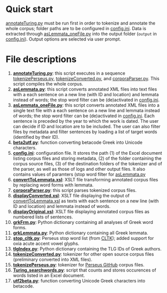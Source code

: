 # Quick start
[annotateTuring.py](annotateTuring.py) must be run first in order to tokenize and annotate the whole corpus; folder paths are to be configured in [config.ini](config.ini). Data is extracted through [asLemmata_oneFile.py](asLemmata_oneFile.py) into the output folder (`output` in [config.ini](config.ini)). Output options are selected via user prompt.

# File descriptions

1. **[annotateTuring.py](annotateTuring.py)**: this script executes in a sequence [tokenizePerseus.py](tokenizePerseus.py), [tokenizeConverted.py](tokenizeConverted.py), and [corporaParser.py](corporaParser.py). This script compiles the whole corpus.
2. **[asLemmata.py](asLemmata.py)**: this script converts annotated XML files into text files with a each sentence on a new line (with ID and location) and lemmata instead of words; the stop word filter can be (de)activated in [config.ini](config.ini).
3. **[asLemmata_oneFile.py](asLemmata_oneFile.py)**: this script converts annotated XML files into a single text file with a each sentence on a new line and lemmata instead of words; the stop word filter can be (de)activated in [config.ini](config.ini). Each sentence is preceded by the year to which the work is dated. The user can decide if ID and location are to be included. The user can also filter files by metadata and filter sentences by loading a list of target words (identified by their ID).
4. **[beta2utf.py](beta2utf.py)**: function converting betacode Greek into Unicode characters.
5. **[config.ini](config.ini)**: configuration file. It stores the path (1) of the Excel document listing corpus files and storing metadata, (2) of the folder containing the corpus source files, (3) of the destination folders of the tokenizer and of the parser, as well as those of logs and other output files. It also contains values of paramters (stop word filter for [asLemmata.py](asLemmata.py)
6. **[convertToLemmata.xsl](convertToLemmata.xsl)**: XSLT file transforming annotated corpus files by replacing word forms with lemmata.
7. **[corporaParser.py](corporaParser.py)**: this script parses tokenized corpus files.
8. **[displayConverted.xsl](displayConverted.xsl)**: XSLT file displaying the output of [convertToLemmata.xsl](convertToLemmata.xsl) as texts with each sentence on a new line (with ID and location) and lemmata instead of words.
9. **[displayOriginal.xsl](displayOriginal.xsl)**: XSLT file displaying annotated corpus files as numbered lists of sentences.
10. **[grkFrm.py](grkFrm.py)**: Python dictionary containing all analyses of Greek word forms.
11. **[grkLemmata.py](grkLemmata.py)**: Python dictionary containing all Greek lemmata.
12. **[stop_cltk.py](stop_cltk.py)**: Perseus stop word list (from [CLTK](https://github.com/cltk/cltk/blob/master/cltk/stop/greek/stops.py)); added support for oxia acute accent vowel glyphs.
13. **[tlgIndex.py](tlgIndex.py)**: Python dictionary containing the TLG IDs of Greek authors.
14. **[tokenizeConverted.py](tokenizeConverted.py)**: tokenizer for other open source corpus files (preliminary converted into XML files).
15. **[tokenizePerseus.py](tokenizePerseus.py)**: tokenizer for [Perseus GitHub](https://github.com/PerseusDL/canonical-greekLit/tree/master/data) corpus files.
16. **[Turing_searchwords.py](Turing_searchwords.py)**: script that counts and stores occurences of words listed in an Excel document.
17. **[utf2beta.py](utf2beta.py)**: function converting Unicode Greek characters into betacode.
